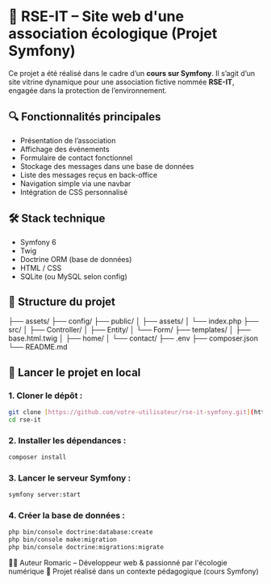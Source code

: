 # 🌿 RSE-IT – Site web d'une association écologique (Projet Symfony)

Ce projet a été réalisé dans le cadre d’un **cours sur Symfony**. Il s’agit d’un site vitrine dynamique pour une association fictive nommée **RSE-IT**, engagée dans la protection de l’environnement.

## 🔍 Fonctionnalités principales

- Présentation de l’association
- Affichage des événements
- Formulaire de contact fonctionnel
- Stockage des messages dans une base de données
- Liste des messages reçus en back-office
- Navigation simple via une navbar
- Intégration de CSS personnalisé

## 🛠️ Stack technique

- Symfony 6
- Twig
- Doctrine ORM (base de données)
- HTML / CSS
- SQLite (ou MySQL selon config)

## 📁 Structure du projet

├── assets/
├── config/
├── public/
│ ├── assets/
│ └── index.php
├── src/
│ ├── Controller/
│ ├── Entity/
│ └── Form/
├── templates/
│ ├── base.html.twig
│ ├── home/
│ └── contact/
├── .env
├── composer.json
└── README.md

## 🚀 Lancer le projet en local

### 1. Cloner le dépôt :
```bash
git clone [https://github.com/votre-utilisateur/rse-it-symfony.git](https://github.com/Kromaric/rse_it.git)
cd rse-it
```
### 2. Installer les dépendances :

```bash
composer install
```
### 3. Lancer le serveur Symfony :

```bash
symfony server:start
```

### 4. Créer la base de données :

```bash
php bin/console doctrine:database:create
php bin/console make:migration
php bin/console doctrine:migrations:migrate
```

🙋‍♂️ Auteur
Romaric – Développeur web & passionné par l'écologie numérique 🌱
Projet réalisé dans un contexte pédagogique (cours Symfony)


